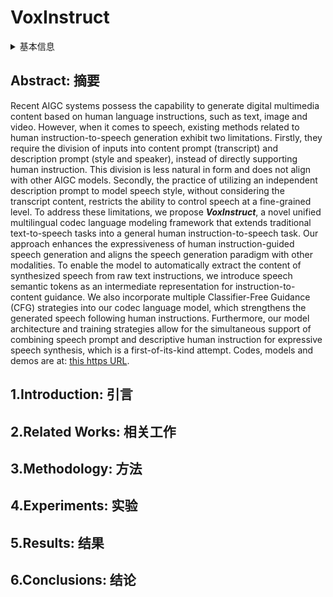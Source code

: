# VoxInstruct

<details>
<summary>基本信息</summary>

- 标题: "VoxInstruct: Expressive Human Instruction-to-Speech Generation with Unified Multilingual Codec Language Modelling"
- 作者:
  - 01 Yixuan Zhou (周逸轩)
  - 02 Xiaoyu Qin,
  - 03 Zeyu Jin,
  - 04 Shuoyi Zhou,
  - 05 Shun Lei,
  - 06 Songtao Zhou
  - 07 Zhiyong Wu (吴志勇)
  - 08 Jia Jia (贾珈)
- 链接:
  - [ArXiv](https://arxiv.org/abs/2408.15676)
  - [Publication](https://openreview.net/forum?id=hQp6qimhbb) ACM Multimedia 2024
  - [Github](https://github.com/thuhcsi/VoxInstruct)
  - [Demo](https://voxinstruct.github.io/VoxInstruct/)
- 文件:
  - [ArXiv](_PDF/2408.15676v1__VoxInstruct__Expressive_Human_Instruction-to-Speech_Generation_with_Unified_Multilingual_Codec_Language_Modelling.pdf)
  - [Publication](_PDF/2408.15676p0__VoxInstruct__ACMMultiMedia2024.pdf)

</details>

## Abstract: 摘要

Recent AIGC systems possess the capability to generate digital multimedia content based on human language instructions, such as text, image and video.
However, when it comes to speech, existing methods related to human instruction-to-speech generation exhibit two limitations.
Firstly, they require the division of inputs into content prompt (transcript) and description prompt (style and speaker), instead of directly supporting human instruction.
This division is less natural in form and does not align with other AIGC models.
Secondly, the practice of utilizing an independent description prompt to model speech style, without considering the transcript content, restricts the ability to control speech at a fine-grained level.
To address these limitations, we propose ***VoxInstruct***, a novel unified multilingual codec language modeling framework that extends traditional text-to-speech tasks into a general human instruction-to-speech task.
Our approach enhances the expressiveness of human instruction-guided speech generation and aligns the speech generation paradigm with other modalities.
To enable the model to automatically extract the content of synthesized speech from raw text instructions, we introduce speech semantic tokens as an intermediate representation for instruction-to-content guidance.
We also incorporate multiple Classifier-Free Guidance (CFG) strategies into our codec language model, which strengthens the generated speech following human instructions.
Furthermore, our model architecture and training strategies allow for the simultaneous support of combining speech prompt and descriptive human instruction for expressive speech synthesis, which is a first-of-its-kind attempt.
Codes, models and demos are at: [this https URL](https://github.com/thuhcsi/VoxInstruct).

## 1.Introduction: 引言

## 2.Related Works: 相关工作

## 3.Methodology: 方法

## 4.Experiments: 实验

## 5.Results: 结果

## 6.Conclusions: 结论
